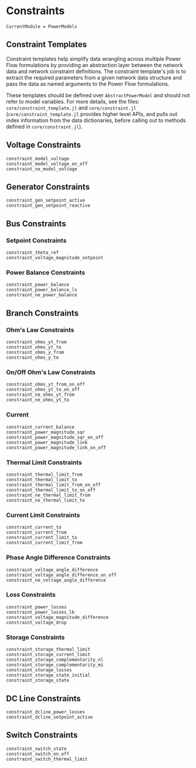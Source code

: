 # Constraints

```@meta
CurrentModule = PowerModels
```

## Constraint Templates
Constraint templates help simplify data wrangling across multiple Power Flow formulations by providing an abstraction layer between the network data and network constraint definitions. The constraint template's job is to extract the required parameters from a given network data structure and pass the data as named arguments to the Power Flow formulations.

These templates should be defined over `AbstractPowerModel` and should not refer to model variables. For more details, see the files: `core/constraint_template.jl` and `core/constraint.jl` (`core/constraint_template.jl` provides higher level APIs, and pulls out index information from the data dictionaries, before calling out to methods defined in `core/constraint.jl`).

## Voltage Constraints

```@docs
constraint_model_voltage
constraint_model_voltage_on_off
constraint_ne_model_voltage
```

## Generator Constraints

```@docs
constraint_gen_setpoint_active
constraint_gen_setpoint_reactive
```

## Bus Constraints

### Setpoint Constraints

```@docs
constraint_theta_ref
constraint_voltage_magnitude_setpoint
```

### Power Balance Constraints

```@docs
constraint_power_balance
constraint_power_balance_ls
constraint_ne_power_balance
```

## Branch Constraints

### Ohm's Law Constraints

```@docs
constraint_ohms_yt_from
constraint_ohms_yt_to
constraint_ohms_y_from
constraint_ohms_y_to
```

### On/Off Ohm's Law Constraints

```@docs
constraint_ohms_yt_from_on_off
constraint_ohms_yt_to_on_off
constraint_ne_ohms_yt_from
constraint_ne_ohms_yt_to
```

### Current

```@docs
constraint_current_balance
constraint_power_magnitude_sqr
constraint_power_magnitude_sqr_on_off
constraint_power_magnitude_link
constraint_power_magnitude_link_on_off
```

### Thermal Limit Constraints

```@docs
constraint_thermal_limit_from
constraint_thermal_limit_to
constraint_thermal_limit_from_on_off
constraint_thermal_limit_to_on_off
constraint_ne_thermal_limit_from
constraint_ne_thermal_limit_to
```

### Current Limit Constraints

```@docs
constraint_current_to
constraint_current_from
constraint_current_limit_to
constraint_current_limit_from
```

### Phase Angle Difference Constraints

```@docs
constraint_voltage_angle_difference
constraint_voltage_angle_difference_on_off
constraint_ne_voltage_angle_difference
```

### Loss Constraints

```@docs
constraint_power_losses
constraint_power_losses_lb
constraint_voltage_magnitude_difference
constraint_voltage_drop
```

### Storage Constraints

```@docs
constraint_storage_thermal_limit
constraint_storage_current_limit
constraint_storage_complementarity_nl
constraint_storage_complementarity_mi
constraint_storage_losses
constraint_storage_state_initial
constraint_storage_state
```

## DC Line Constraints

```@docs
constraint_dcline_power_losses
constraint_dcline_setpoint_active
```


## Switch Constraints

```@docs
constraint_switch_state
constraint_switch_on_off
constraint_switch_thermal_limit
```
